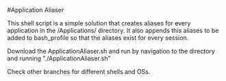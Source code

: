 #Application Aliaser

This shell script is a simple solution that creates aliases for every application in the /Applications/ directory.
It also appends this aliases to be added to bash_profile so that the aliases exist for every session.

Download the ApplicationAliaser.sh and run by navigation to the directory and running "./ApplicationAliaser.sh"

Check other branches for different shells and OSs.
